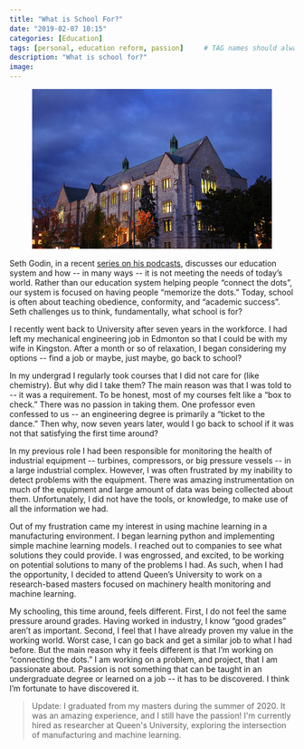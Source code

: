 ```yaml
---
title: "What is School For?"
date: "2019-02-07 10:15"
categories: [Education]
tags: [personal, education reform, passion]     # TAG names should always be lowercase
description: "What is school for?"
image: 
---
```


<div style="text-align: center; ">
<figure>
  <img src="/assets/img/queens.jpg" alt="Queen's University" style="background:none; border:none; box-shadow:none; text-align:center"/>
</figure>
</div>


Seth Godin, in a recent [series on his podcasts](https://www.akimbo.link/blog/s-3-e-9-stop-stealing-dreams), discusses our education system and how -- in many ways -- it is not meeting the needs of today’s world. Rather than our education system helping people “connect the dots”, our system is focused on having people “memorize the dots.” Today, school is often about teaching obedience, conformity, and “academic success”. Seth challenges us to think, fundamentally, what school is for?

I recently went back to University after seven years in the workforce. I had left my mechanical engineering job in Edmonton so that I could be with my wife in Kingston. After a month or so of relaxation, I began considering my options -- find a job or maybe, just maybe, go back to school?

In my undergrad I regularly took courses that I did not care for (like chemistry). But why did I take them? The main reason was that I was told to -- it was a requirement. To be honest, most of my courses felt like a “box to check.” There was no passion in taking them. One professor even confessed to us -- an engineering degree is primarily a “ticket to the dance.” Then why, now seven years later, would I go back to school if it was not that satisfying the first time around?

In my previous role I had been responsible for monitoring the health of industrial equipment -- turbines, compressors, or big pressure vessels -- in a large industrial complex. However, I was often frustrated by my inability to detect problems with the equipment. There was amazing instrumentation on much of the equipment and large amount of data was being collected about them. Unfortunately, I did not have the tools, or knowledge, to make use of all the information we had.

Out of my frustration came my interest in using machine learning in a manufacturing environment. I began learning python and implementing simple machine learning models. I reached out to companies to see what solutions they could provide. I was engrossed, and excited, to be working on potential solutions to many of the problems I had. As such, when I had the opportunity, I decided to attend Queen’s University to work on a research-based masters focused on machinery health monitoring and machine learning.

My schooling, this time around, feels different. First, I do not feel the same pressure around grades. Having worked in industry, I know “good grades” aren’t as important. Second, I feel that I have already proven my value in the working world. Worst case, I can go back and get a similar job to what I had before. But the main reason why it feels different is that I’m working on “connecting the dots.” I am working on a problem, and project, that I am passionate about. Passion is not something that can be taught in an undergraduate degree or learned on a job -- it has to be discovered. I think I’m fortunate to have discovered it.

> Update: I graduated from my masters during the summer of 2020. It was an amazing experience, and I still have the passion! I'm currently hired as researcher at Queen's University, exploring the intersection of manufacturing and machine learning.

<!-- <br/><br/>

- - - -

<br/><br/>
<a rel="license" href="http://creativecommons.org/licenses/by-sa/4.0/"><img alt="Creative Commons License" style="border-width:0" src="https://i.creativecommons.org/l/by-sa/4.0/88x31.png" /></a><br />This work is licensed under a <a rel="license" href="http://creativecommons.org/licenses/by-sa/4.0/">Creative Commons Attribution-ShareAlike 4.0 International License</a>. -->

